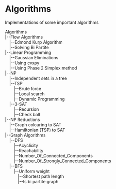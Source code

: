 # Algorithms
Implementations of some important algorithms

Algorithms  
|--Flow Algorithms  
&emsp;|--Edmond Kurp Algorithm  
&emsp;|--Solving Bi Partite    
|--Linear Programming  
&emsp;|--Gaussian Eliminations    
&emsp;|--Using cvxpy    
&emsp;|--Using Phase 2 Simplex method    
|--NP  
&emsp;|--Independent sets in a tree    
&emsp;|--TSP    
&emsp;&emsp;|--Brute force  
&emsp;&emsp;|--Local search  
&emsp;&emsp;|--Dynamic Programming  
&emsp;|--3-SAT    
&emsp;&emsp;|--Recursion  
&emsp;&emsp;|--Check ball  
|--NP Reductions  
&emsp;|--Graph colouring to SAT   
&emsp;|--Hamiltonian (TSP) to SAT   
|--Graph Algorithms   
&emsp;|--DFS  
&emsp;&emsp;|--Acyclicity     
&emsp;&emsp;|--Reachability     
&emsp;&emsp;|--Number_Of_Connected_Components  
&emsp;&emsp;|--Number_Of_Strongly_Connected_Components  
&emsp;|--BFS  
&emsp;&emsp;|--Uniform weight  
&emsp;&emsp;&emsp;|--Shortest path length   
&emsp;&emsp;&emsp;|--Is bi partite graph 


